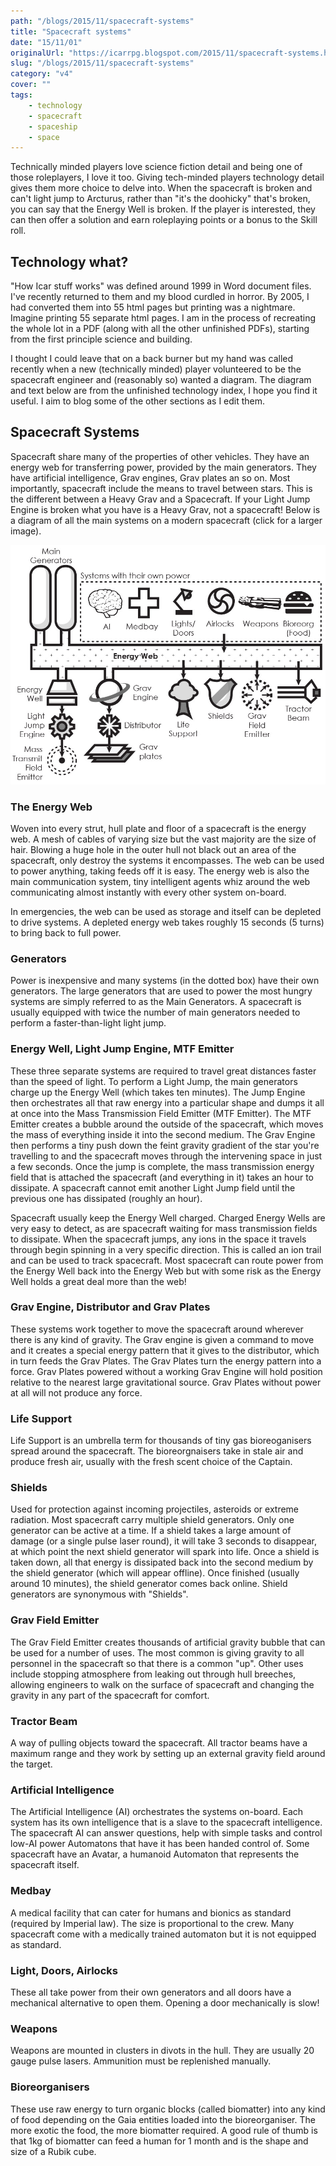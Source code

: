```yaml
---
path: "/blogs/2015/11/spacecraft-systems"
title: "Spacecraft systems"
date: "15/11/01"
originalUrl: "https://icarrpg.blogspot.com/2015/11/spacecraft-systems.html"
slug: "/blogs/2015/11/spacecraft-systems"
category: "v4"
cover: ""
tags:
    - technology
    - spacecraft
    - spaceship
    - space
---
```

Technically minded players love science fiction detail and being one of those roleplayers, I love it too. Giving tech-minded players technology detail gives them more choice to delve into. When the spacecraft is broken and can't light jump to Arcturus, rather than "it's the doohicky" that's broken, you can say that the Energy Well is broken. If the player is interested, they can then offer a solution and earn roleplaying points or a bonus to the Skill roll.  

## Technology what?

"How Icar stuff works" was defined around 1999 in Word document files. I've recently returned to them and my blood curdled in horror. By 2005, I had converted them into 55 html pages but printing was a nightmare. Imagine printing 55 separate html pages. I am in the process of recreating the whole lot in a PDF (along with all the other unfinished PDFs), starting from the first principle science and building.  

I thought I could leave that on a back burner but my hand was called recently when a new (technically minded) player volunteered to be the spacecraft engineer and (reasonably so) wanted a diagram. The diagram and text below are from the unfinished technology index, I hope you find it useful. I aim to blog some of the other sections as I edit them.  

## Spacecraft Systems

Spacecraft share many of the properties of other vehicles. They have an energy web for transferring power, provided by the main generators. They have artificial intelligence, Grav engines, Grav plates an so on. Most importantly, spacecraft include the means to travel between stars. This is the different between a Heavy Grav and a Spacecraft. If your Light Jump Engine is broken what you have is a Heavy Grav, not a spacecraft! Below is a diagram of all the main systems on a modern spacecraft (click for a larger image).  

![A diagram with all the technical pieces explained below linked by the single energy web](./images/spacecraftsystems.jpg)

### The Energy Web

Woven into every strut, hull plate and floor of a spacecraft is the energy web. A mesh of cables of varying size but the vast majority are the size of hair. Blowing a huge hole in the outer hull not black out an area of the spacecraft, only destroy the systems it encompasses. The web can be used to power anything, taking feeds off it is easy. The energy web is also the main communication system, tiny intelligent agents whiz around the web communicating almost instantly with every other system on-board.  

In emergencies, the web can be used as storage and itself can be depleted to drive systems. A depleted energy web takes roughly 15 seconds (5 turns) to bring back to full power.  

### Generators

Power is inexpensive and many systems (in the dotted box) have their own generators. The large generators that are used to power the most hungry systems are simply referred to as the Main Generators. A spacecraft is usually equipped with twice the number of main generators needed to perform a faster-than-light light jump.  

### Energy Well, Light Jump Engine, MTF Emitter

These three separate systems are required to travel great distances faster than the speed of light. To perform a Light Jump, the main generators charge up the Energy Well (which takes ten minutes). The Jump Engine then orchestrates all that raw energy into a particular shape and dumps it all at once into the Mass Transmission Field Emitter (MTF Emitter). The MTF Emitter creates a bubble around the outside of the spacecraft, which moves the mass of everything inside it into the second medium. The Grav Engine then performs a tiny push down the feint gravity gradient of the star you're travelling to and the spacecraft moves through the intervening space in just a few seconds. Once the jump is complete, the mass transmission energy field that is attached the spacecraft (and everything in it) takes an hour to dissipate. A spacecraft cannot emit another Light Jump field until the previous one has dissipated (roughly an hour).  

Spacecraft usually keep the Energy Well charged. Charged Energy Wells are very easy to detect, as are spacecraft waiting for mass transmission fields to dissipate. When the spacecraft jumps, any ions in the space it travels through begin spinning in a very specific direction. This is called an ion trail and can be used to track spacecraft. Most spacecraft can route power from the Energy Well back into the Energy Web but with some risk as the Energy Well holds a great deal more than the web!  

### Grav Engine, Distributor and Grav Plates

These systems work together to move the spacecraft around wherever there is any kind of gravity. The Grav engine is given a command to move and it creates a special energy pattern that it gives to the distributor, which in turn feeds the Grav Plates. The Grav Plates turn the energy pattern into a force. Grav Plates powered without a working Grav Engine will hold position relative to the nearest large gravitational source. Grav Plates without power at all will not produce any force.  

### Life Support

Life Support is an umbrella term for thousands of tiny gas bioreoganisers spread around the spacecraft. The bioreorgnaisers take in stale air and produce fresh air, usually with the fresh scent choice of the Captain.  

### Shields

Used for protection against incoming projectiles, asteroids or extreme radiation. Most spacecraft carry multiple shield generators. Only one generator can be active at a time. If a shield takes a large amount of damage (or a single pulse laser round), it will take 3 seconds to disappear, at which point the next shield generator will spark into life. Once a shield is taken down, all that energy is dissipated back into the second medium by the shield generator (which will appear offline). Once finished (usually around 10 minutes), the shield generator comes back online. Shield generators are synonymous with "Shields".  

### Grav Field Emitter

The Grav Field Emitter creates thousands of artificial gravity bubble that can be used for a number of uses. The most common is giving gravity to all personnel in the spacecraft so that there is a common "up". Other uses include stopping atmosphere from leaking out through hull breeches, allowing engineers to walk on the surface of spacecraft and changing the gravity in any part of the spacecraft for comfort.  

### Tractor Beam

A way of pulling objects toward the spacecraft. All tractor beams have a maximum range and they work by setting up an external gravity field around the target.  

### Artificial Intelligence

The Artificial Intelligence (AI) orchestrates the systems on-board. Each system has its own intelligence that is a slave to the spacecraft intelligence. The spacecraft AI can answer questions, help with simple tasks and control low-AI power Automatons that have it has been handed control of. Some spacecraft have an Avatar, a humanoid Automaton that represents the spacecraft itself.  

### Medbay

A medical facility that can cater for humans and bionics as standard (required by Imperial law). The size is proportional to the crew. Many spacecraft come with a medically trained automaton but it is not equipped as standard.  

### Light, Doors, Airlocks

These all take power from their own generators and all doors have a mechanical alternative to open them. Opening a door mechanically is slow!  

### Weapons

Weapons are mounted in clusters in divots in the hull. They are usually 20 gauge pulse lasers. Ammunition must be replenished manually.  

### Bioreorganisers

These use raw energy to turn organic blocks (called biomatter) into any kind of food depending on the Gaia entities loaded into the bioreorganiser. The more exotic the food, the more biomatter required. A good rule of thumb is that 1kg of biomatter can feed a human for 1 month and is the shape and size of a Rubik cube.